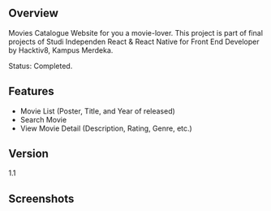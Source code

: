 ## Overview

Movies Catalogue Website for you a movie-lover. This project is part of final projects of Studi Independen React & React Native for Front End Developer by Hacktiv8, Kampus Merdeka.

Status: Completed.

## Features

- Movie List (Poster, Title, and Year of released)
- Search Movie
- View Movie Detail (Description, Rating, Genre, etc.)

## Version

1.1

## Screenshots
